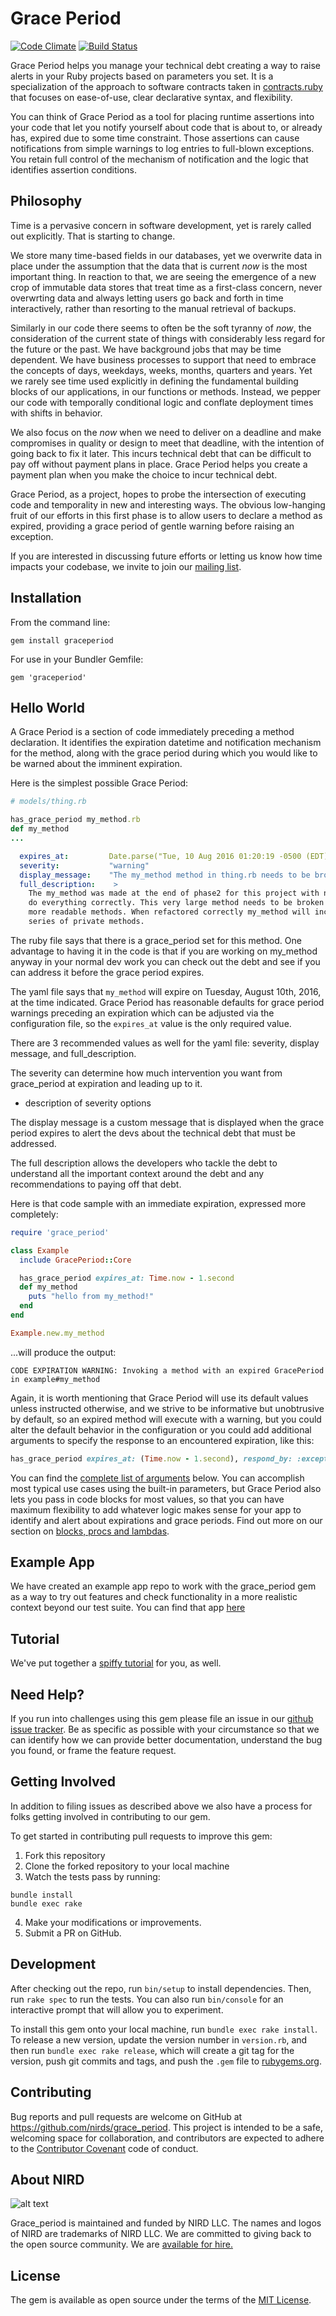 # Grace Period
[![Code Climate](https://codeclimate.com/github/nirds/grace_period/badges/gpa.svg)](https://codeclimate.com/github/nirds/grace_period)
[![Build Status](https://travis-ci.org/nirds/grace_period.svg?branch=master)](https://travis-ci.org/nirds/grace_period)

Grace Period helps you manage your technical debt creating a way to raise alerts in your Ruby projects based on parameters you set. It is a specialization of the approach to software contracts taken in [contracts.ruby](https://github.com/egonSchiele/contracts.ruby) that focuses on ease-of-use, clear declarative syntax, and flexibility.

You can think of Grace Period as a tool for placing runtime assertions into your code that let you notify yourself about code that is about to, or already has, expired due to some time constraint. Those assertions can cause notifications from simple warnings to log entries to full-blown exceptions. You retain full control of the mechanism of notification and the logic that identifies assertion conditions.
## Philosophy
Time is a pervasive concern in software development, yet is rarely called out explicitly. That is starting to change.

 We store many time-based fields in our databases, yet we overwrite data in place under the assumption that the data that is current *now* is the most important thing. In reaction to that, we are seeing the emergence of a new crop of immutable data stores that treat time as a first-class concern, never overwrting data and always letting users go back and forth in time interactively, rather than resorting to the manual retrieval of backups.

Similarly in our code there seems to often be the soft tyranny of *now*, the consideration of the current state of things with considerably less regard for the future or the past. We have background jobs that may be time dependent. We have business processes to support that need to embrace the concepts of days, weekdays, weeks, months, quarters and years. Yet we rarely see time used explicitly in defining the fundamental building blocks of our applications, in our functions or methods. Instead, we pepper our code with temporally conditional logic and conflate deployment times with shifts in behavior.

We also focus on the *now* when we need to deliver on a deadline and make compromises in quality or design to meet that deadline, with the intention of going back to fix it later. This incurs technical debt that can be difficult to pay off without payment plans in place. Grace Period helps you create a payment plan when you make the choice to incur technical debt.

Grace Period, as a project, hopes to probe the intersection of executing code and temporality in new and interesting ways. The obvious low-hanging fruit of our efforts in this first phase is to allow users to declare a method as expired, providing a grace period of gentle warning before raising an exception.

If you are interested in discussing future efforts or letting us know how time impacts your codebase, we invite to join our [mailing list]('#').
## Installation

From the command line:

    gem install graceperiod

For use in your Bundler Gemfile:

    gem 'graceperiod'

## Hello World

A Grace Period is a section of code immediately preceding a method declaration. It identifies the expiration datetime and notification mechanism for the method, along with the grace period during which you would like to be warned about the imminent expiration.

Here is the simplest possible Grace Period:

```ruby
# models/thing.rb

has_grace_period my_method.rb
def my_method
...
```

```yaml
  expires_at:         Date.parse("Tue, 10 Aug 2016 01:20:19 -0500 (EDT)")
  severity:           "warning"
  display_message:    "The my_method method in thing.rb needs to be broken out."
  full_description:    >
    The my_method was made at the end of phase2 for this project with not enough time to
    do everything correctly. This very large method needs to be broken up into smaller
    more readable methods. When refactored correctly my_method will include just call a
    series of private methods.
```
The ruby file says that there is a grace_period set for this method. One advantage to having it in the code is that if you are working on my_method anyway in your normal dev work you can check out the debt and see if you can address it before the grace period expires.

The yaml file says that `my_method` will expire on Tuesday, August 10th, 2016, at the time indicated. Grace Period has reasonable defaults for grace period warnings preceding an expiration which can be adjusted via the configuration file, so the `expires_at` value is the only required value.

There are 3 recommended values as well for the yaml file: severity, display message, and full_description.

The severity can determine how much intervention you want from grace_period at expiration and leading up to it.
- description of severity options

The display message is a custom message that is displayed when the grace period expires to alert the devs about the technical debt that must be addressed.

The full description allows the developers who tackle the debt to understand all the important context around the debt and any recommendations to paying off that debt.

Here is that code sample with an immediate expiration, expressed more completely:

```ruby
require 'grace_period'

class Example
  include GracePeriod::Core

  has_grace_period expires_at: Time.now - 1.second
  def my_method
    puts "hello from my_method!"
  end
end

Example.new.my_method
```
...will produce the output:
```
CODE EXPIRATION WARNING: Invoking a method with an expired GracePeriod in example#my_method
```
Again, it is worth mentioning that Grace Period will use its default values unless instructed otherwise, and we strive to be informative but unobtrusive by default, so an expired method will execute with a warning, but you could alter the default behavior in the configuration or you could add additional arguments to specify the response to an encountered expiration, like this:
```ruby
has_grace_period expires_at: (Time.now - 1.second), respond_by: :exception
```
You can find the [complete list of arguments]('#') below. You can accomplish most typical use cases using the built-in parameters, but Grace Period also lets you pass in code blocks for most values, so that you can have maximum flexibility to add whatever logic makes sense for your app to identify and alert about expirations and grace periods. Find out more on our section on [blocks, procs and lambdas]('#').

## Example App

We have created an example app repo to work with the grace_period gem as a way to try out features and check functionality in a more realistic context beyond our test suite. You can find that app [here](https://github.com/nirds/nird_example_app)

## Tutorial

We've put together a [spiffy tutorial]('#') for you, as well.

## Need Help?
If you run into challenges using this gem please file an issue in our [github issue tracker](https://github.com/nirds/grace_period/issues). Be as specific as possible with your circumstance so that we can identify how we can provide better documentation, understand the bug you found, or frame the feature request.

## Getting Involved

In addition to filing issues as described above we also have a process for folks getting involved in contributing to our gem.

To get started in contributing pull requests to improve this gem:

1. Fork this repository
2. Clone the forked repository to your local machine
3. Watch the tests pass by running:

```
bundle install
bundle exec rake
```
4. Make your modifications or improvements.
5. Submit a PR on GitHub.

## Development

After checking out the repo, run `bin/setup` to install dependencies. Then, run `rake spec` to run the tests. You can also run `bin/console` for an interactive prompt that will allow you to experiment.

To install this gem onto your local machine, run `bundle exec rake install`. To release a new version, update the version number in `version.rb`, and then run `bundle exec rake release`, which will create a git tag for the version, push git commits and tags, and push the `.gem` file to [rubygems.org](https://rubygems.org).

## Contributing

Bug reports and pull requests are welcome on GitHub at https://github.com/nirds/grace_period. This project is intended to be a safe, welcoming space for collaboration, and contributors are expected to adhere to the [Contributor Covenant](contributor-covenant.org) code of conduct.


## About NIRD


![alt text](https://s3-us-west-2.amazonaws.com/nirdmarketingassets/nird_logo_centered.png "Northwest Independent Ruby Development")

Grace_period is maintained and funded by NIRD LLC. The names and logos of NIRD are trademarks of NIRD LLC.
We are committed to giving back to the open source community. We are [available for hire.](http://www.nird.us/?utm_source=github)


## License

The gem is available as open source under the terms of the [MIT License](http://opensource.org/licenses/MIT).
